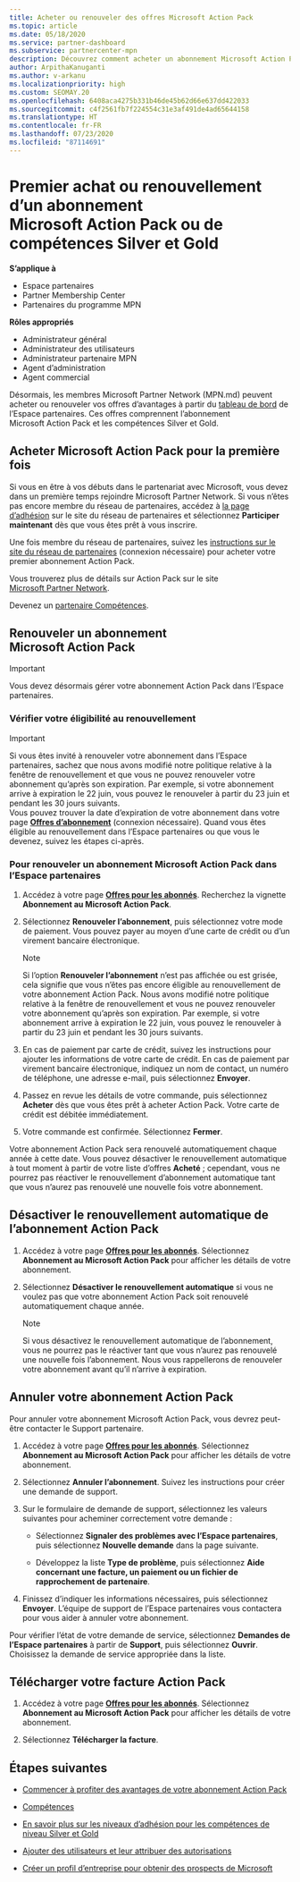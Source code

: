 ```yaml
---
title: Acheter ou renouveler des offres Microsoft Action Pack
ms.topic: article
ms.date: 05/18/2020
ms.service: partner-dashboard
ms.subservice: partnercenter-mpn
description: Découvrez comment acheter un abonnement Microsoft Action Pack et commencer à utiliser les avantages Action Pack. Découvrez aussi comment renouveler, annuler, consulter votre facture et plus encore.
author: ArpithaKanuganti
ms.author: v-arkanu
ms.localizationpriority: high
ms.custom: SEOMAY.20
ms.openlocfilehash: 6408aca4275b331b46de45b62d66e637dd422033
ms.sourcegitcommit: c4f2561fb7f224554c31e3af491de4ad65644158
ms.translationtype: HT
ms.contentlocale: fr-FR
ms.lasthandoff: 07/23/2020
ms.locfileid: "87114691"
---
```

# <a name="buy-or-renew-a-microsoft-action-pack-subscription-or-silver-and-gold-competencies"></a>Premier achat ou renouvellement d’un abonnement Microsoft Action Pack ou de compétences Silver et Gold

**S’applique à**

- Espace partenaires
- Partner Membership Center
- Partenaires du programme MPN

**Rôles appropriés**

- Administrateur général
- Administrateur des utilisateurs
- Administrateur partenaire MPN
- Agent d’administration
- Agent commercial

Désormais, les membres Microsoft Partner Network (MPN.md) peuvent acheter ou renouveler vos offres d’avantages à partir du [tableau de bord]() de l’Espace partenaires. Ces offres comprennent l’abonnement Microsoft Action Pack et les compétences Silver et Gold.

## <a name="buy-microsoft-action-pack-for-the-first-time"></a>Acheter Microsoft Action Pack pour la première fois

Si vous en être à vos débuts dans le partenariat avec Microsoft, vous devez dans un première temps rejoindre Microsoft Partner Network. Si vous n’êtes pas encore membre du réseau de partenaires, accédez à [la page d’adhésion](https://partner.microsoft.com/membership) sur le site du réseau de partenaires et sélectionnez **Participer maintenant** dès que vous êtes prêt à vous inscrire. 

Une fois membre du réseau de partenaires, suivez les [instructions sur le site du réseau de partenaires](https://partner.microsoft.com/membership/action-pack) (connexion nécessaire) pour acheter votre premier abonnement Action Pack. 

Vous trouverez plus de détails sur Action Pack sur le site [Microsoft Partner Network](https://partner.microsoft.com/membership/internal-use-software#simple-tab-content-3).

Devenez un [partenaire Compétences](https://partner.microsoft.com/membership/competencies). 

## <a name="renew-a-microsoft-action-pack-subscription"></a>Renouveler un abonnement Microsoft Action Pack

>[!IMPORTANT]
>Vous devez désormais gérer votre abonnement Action Pack dans l’Espace partenaires.

### <a name="check-your-renewal-eligibility"></a>Vérifier votre éligibilité au renouvellement

>[!IMPORTANT]
>Si vous êtes invité à renouveler votre abonnement dans l’Espace partenaires, sachez que nous avons modifié notre politique relative à la fenêtre de renouvellement et que vous ne pouvez renouveler votre abonnement qu’après son expiration. Par exemple, si votre abonnement arrive à expiration le 22 juin, vous pouvez le renouveler à partir du 23 juin et pendant les 30 jours suivants.       
>Vous pouvez trouver la date d’expiration de votre abonnement dans votre page [**Offres d’abonnement**](https://partnercenter.microsoft.com/pcv/partnership/offers) (connexion nécessaire). Quand vous êtes éligible au renouvellement dans l’Espace partenaires ou que vous le devenez, suivez les étapes ci-après.  

### <a name="to-renew-a-microsoft-action-pack-subscription-in-the-partner-center"></a>Pour renouveler un abonnement Microsoft Action Pack dans l’Espace partenaires

1. Accédez à votre page [**Offres pour les abonnés**](https://partnercenter.microsoft.com/pcv/partnership/offers). Recherchez la vignette **Abonnement au Microsoft Action Pack**.  

2. Sélectionnez **Renouveler l’abonnement**, puis sélectionnez votre mode de paiement. Vous pouvez payer au moyen d’une carte de crédit ou d’un virement bancaire électronique.

    >[!NOTE]
    >Si l’option **Renouveler l’abonnement** n’est pas affichée ou est grisée, cela signifie que vous n’êtes pas encore éligible au renouvellement de votre abonnement Action Pack. Nous avons modifié notre politique relative à la fenêtre de renouvellement et vous ne pouvez renouveler votre abonnement qu’après son expiration. Par exemple, si votre abonnement arrive à expiration le 22 juin, vous pouvez le renouveler à partir du 23 juin et pendant les 30 jours suivants.  

3. En cas de paiement par carte de crédit, suivez les instructions pour ajouter les informations de votre carte de crédit. En cas de paiement par virement bancaire électronique, indiquez un nom de contact, un numéro de téléphone, une adresse e-mail, puis sélectionnez **Envoyer**. 
     
4. Passez en revue les détails de votre commande, puis sélectionnez **Acheter** dès que vous êtes prêt à acheter Action Pack. Votre carte de crédit est débitée immédiatement.

5. Votre commande est confirmée. Sélectionnez **Fermer**.

Votre abonnement Action Pack sera renouvelé automatiquement chaque année à cette date. Vous pouvez désactiver le renouvellement automatique à tout moment à partir de votre liste d’offres **Acheté** ; cependant, vous ne pourrez pas réactiver le renouvellement d’abonnement automatique tant que vous n’aurez pas renouvelé une nouvelle fois votre abonnement. 


## <a name="turn-off-automatic-action-pack-subscription-renewal"></a>Désactiver le renouvellement automatique de l’abonnement Action Pack

1. Accédez à votre page [**Offres pour les abonnés**](https://partnercenter.microsoft.com/pcv/partnership/offers).  Sélectionnez **Abonnement au Microsoft Action Pack** pour afficher les détails de votre abonnement. 

2. Sélectionnez **Désactiver le renouvellement automatique** si vous ne voulez pas que votre abonnement Action Pack soit renouvelé automatiquement chaque année. 

    >[!NOTE]
    >Si vous désactivez le renouvellement automatique de l’abonnement, vous ne pourrez pas le réactiver tant que vous n’aurez pas renouvelé une nouvelle fois l’abonnement. Nous vous rappellerons de renouveler votre abonnement avant qu’il n’arrive à expiration.


## <a name="cancel-your-action-pack-subscription"></a>Annuler votre abonnement Action Pack

Pour annuler votre abonnement Microsoft Action Pack, vous devrez peut-être contacter le Support partenaire.

1. Accédez à votre page [**Offres pour les abonnés**](https://partnercenter.microsoft.com/pcv/partnership/offers). Sélectionnez **Abonnement au Microsoft Action Pack** pour afficher les détails de votre abonnement. 

3. Sélectionnez **Annuler l’abonnement**. Suivez les instructions pour créer une demande de support. 

4. Sur le formulaire de demande de support, sélectionnez les valeurs suivantes pour acheminer correctement votre demande :

    -  Sélectionnez **Signaler des problèmes avec l’Espace partenaires**, puis sélectionnez **Nouvelle demande** dans la page suivante.

    -  Développez la liste **Type de problème**, puis sélectionnez **Aide concernant une facture, un paiement ou un fichier de rapprochement de partenaire**. 

5. Finissez d’indiquer les informations nécessaires, puis sélectionnez **Envoyer**. L’équipe de support de l’Espace partenaires vous contactera pour vous aider à annuler votre abonnement.

Pour vérifier l’état de votre demande de service, sélectionnez **Demandes de l’Espace partenaires** à partir de **Support**, puis sélectionnez **Ouvrir**. Choisissez la demande de service appropriée dans la liste.  

## <a name="download-your-action-pack-invoice"></a>Télécharger votre facture Action Pack

1. Accédez à votre page [**Offres pour les abonnés**](https://partnercenter.microsoft.com/pcv/partnership/offers). Sélectionnez **Abonnement au Microsoft Action Pack** pour afficher les détails de votre abonnement. 

3. Sélectionnez **Télécharger la facture**.
 
## <a name="next-steps"></a>Étapes suivantes

-   [Commencer à profiter des avantages de votre abonnement Action Pack](manage-your-partner-network-benefits.md)

-   [Compétences](learn-about-competencies.md)

-   [En savoir plus sur les niveaux d’adhésion pour les compétences de niveau Silver et Gold](https://partner.microsoft.com/membership/internal-use-software#simple-tab-content-2)

-   [Ajouter des utilisateurs et leur attribuer des autorisations](create-user-accounts-and-set-permissions.md)

-   [Créer un profil d’entreprise pour obtenir des prospects de Microsoft](create-a-marketing-profile.md)



